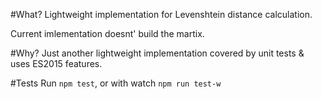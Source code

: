 #What?
Lightweight implementation for Levenshtein distance calculation. 

Current imlementation doesnt' build the martix.

#Why?
Just another lightweight implementation covered by unit tests & uses ES2015 features.

#Tests
Run `npm test`, or with watch `npm run test-w`